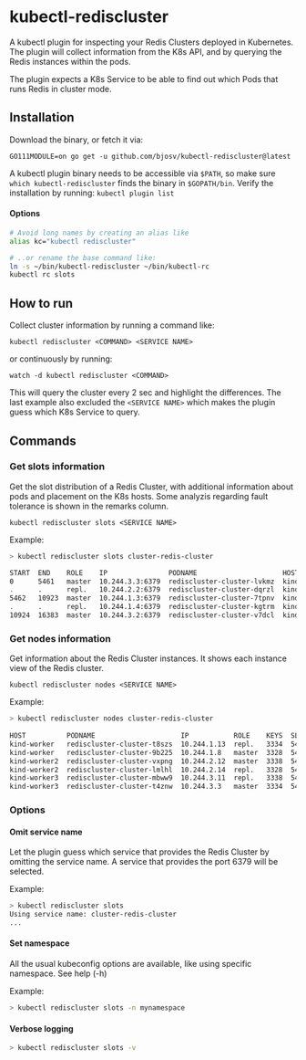 # kubectl-rediscluster

A kubectl plugin for inspecting your Redis Clusters deployed in Kubernetes. The plugin will collect information from the K8s API, and by querying the Redis instances within the pods.

The plugin expects a K8s Service to be able to find out which Pods that runs Redis in cluster mode.

## Installation

Download the binary, or fetch it via:

`GO111MODULE=on go get -u github.com/bjosv/kubectl-rediscluster@latest`

A kubectl plugin binary needs to be accessible via `$PATH`, so make sure `which kubectl-rediscluster` finds the binary in `$GOPATH/bin`. Verify the installation by running: `kubectl plugin list`

#### Options

```bash
# Avoid long names by creating an alias like
alias kc="kubectl rediscluster"

# ..or rename the base command like:
ln -s ~/bin/kubectl-rediscluster ~/bin/kubectl-rc
kubectl rc slots
```

## How to run

Collect cluster information by running a command like:

`kubectl rediscluster <COMMAND> <SERVICE NAME>`

or continuously by running:

`watch -d kubectl rediscluster <COMMAND>`

This will query the cluster every 2 sec and highlight the differences.
The last example also excluded the `<SERVICE NAME>` which makes the plugin guess which K8s Service to query.

## Commands

### Get slots information

Get the slot distribution of a Redis Cluster, with additional information about pods and placement on the K8s hosts. Some analyzis regarding fault tolerance is shown in the remarks column.

`kubectl rediscluster slots <SERVICE NAME>`

Example:

```bash
> kubectl rediscluster slots cluster-redis-cluster

START  END    ROLE    IP               PODNAME                     HOST          REMARKS
0      5461   master  10.244.3.3:6379  rediscluster-cluster-lvkmz  kind-worker2
.      .      repl.   10.244.2.2:6379  rediscluster-cluster-dqrzl  kind-worker
5462   10923  master  10.244.1.3:6379  rediscluster-cluster-7tpnv  kind-worker3  *same host*
.      .      repl.   10.244.1.4:6379  rediscluster-cluster-kgtrm  kind-worker3  *same host*
10924  16383  master  10.244.3.2:6379  rediscluster-cluster-v7dcl  kind-worker2  *replica missing*
```

### Get nodes information

Get information about the Redis Cluster instances. It shows each instance view of the Redis cluster.

`kubectl rediscluster nodes <SERVICE NAME>`

Example:

```bash
> kubectl rediscluster nodes cluster-redis-cluster
                                                                            SLOT    CLUSTER
HOST          PODNAME                     IP           ROLE    KEYS  SLOTS  RANGES  STATE    REMARKS
kind-worker   rediscluster-cluster-t8szs  10.244.1.13  repl.   3334  5462   10      ok
kind-worker   rediscluster-cluster-9b225  10.244.1.8   master  3328  5462   15      ok
kind-worker2  rediscluster-cluster-vxpng  10.244.2.12  master  3338  5460   9       ok
kind-worker2  rediscluster-cluster-lmlhl  10.244.2.14  repl.   3328  5462   15      ok
kind-worker3  rediscluster-cluster-mbww9  10.244.3.11  repl.   3338  5460   9       ok
kind-worker3  rediscluster-cluster-t4znw  10.244.3.3   master  3334  5462   10      ok
```

### Options

#### Omit service name

Let the plugin guess which service that provides the Redis Cluster by omitting the service name.
A service that provides the port 6379 will be selected.

Example:

```bash
> kubectl rediscluster slots
Using service name: cluster-redis-cluster
...
```

#### Set namespace

All the usual kubeconfig options are available, like using specific namespace. See help (-h)

Example:

```bash
> kubectl rediscluster slots -n mynamespace
```

#### Verbose logging

```bash
> kubectl rediscluster slots -v
```
